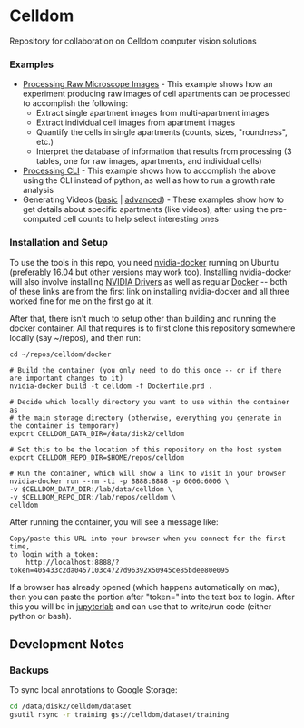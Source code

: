 # Celldom

Repository for collaboration on Celldom computer vision solutions

### Examples

- [Processing Raw Microscope Images](python/notebook/examples/processing_py.ipynb) - This example shows how an experiment producing raw images of cell apartments can be processed to accomplish the following:
    - Extract single apartment images from multi-apartment images
    - Extract individual cell images from apartment images
    - Quantify the cells in single apartments (counts, sizes, "roundness", etc.)
    - Interpret the database of information that results from processing (3 tables, one for raw images, apartments, and individual cells)
- [Processing CLI](python/notebook/examples/processing_cli.ipynb) - This example shows how to accomplish the above using the CLI instead of python, as well as how to run a growth rate analysis
- Generating Videos ([basic](python/notebook/examples/generating_videos_simple.ipynb) | [advanced](python/notebook/examples/generating_videos_detailed.ipynb)) - These examples show how to get details about specific apartments (like videos), after using the pre-computed cell counts to help select interesting ones

### Installation and Setup

To use the tools in this repo, you need
[nvidia-docker](https://github.com/nvidia/nvidia-docker/wiki/Installation-(version-2.0)#installing-version-20) running
on Ubuntu (preferably 16.04 but other versions may work too).  Installing nvidia-docker will also involve installing
[NVIDIA Drivers](https://docs.nvidia.com/cuda/cuda-installation-guide-linux/index.html#package-manager-installation)
as well as regular [Docker](https://docs.docker.com/install/) -- both of these links are from the first link on
installing nvidia-docker and all three worked fine for me on the first go at it.

After that, there isn't much to setup other than building and running the docker container.  All that requires is
to first clone this repository somewhere locally (say ~/repos), and then run:

```
cd ~/repos/celldom/docker

# Build the container (you only need to do this once -- or if there are important changes to it)
nvidia-docker build -t celldom -f Dockerfile.prd .

# Decide which locally directory you want to use within the container as
# the main storage directory (otherwise, everything you generate in the container is temporary)
export CELLDOM_DATA_DIR=/data/disk2/celldom

# Set this to be the location of this repository on the host system
export CELLDOM_REPO_DIR=$HOME/repos/celldom

# Run the container, which will show a link to visit in your browser
nvidia-docker run --rm -ti -p 8888:8888 -p 6006:6006 \
-v $CELLDOM_DATA_DIR:/lab/data/celldom \
-v $CELLDOM_REPO_DIR:/lab/repos/celldom \
celldom

```

After running the container, you will see a message like:

    Copy/paste this URL into your browser when you connect for the first time,
    to login with a token:
        http://localhost:8888/?token=405433c2da0457103c4727d96392x50945ce85bdee80e095


If a browser has already opened (which happens automatically on mac), then you can paste the portion
after "token=" into the text box to login.  After this you will be in [jupyterlab](http://jupyterlab.readthedocs.io/en/stable/)
and can use that to write/run code (either python or bash).


## Development Notes

### Backups 

To sync local annotations to Google Storage:

```bash
cd /data/disk2/celldom/dataset
gsutil rsync -r training gs://celldom/dataset/training
```
